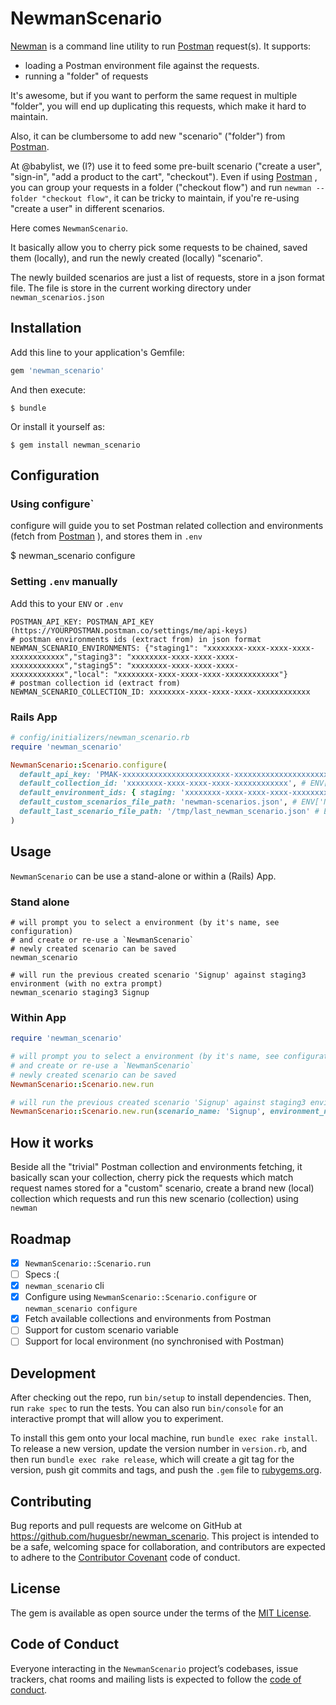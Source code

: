 # NewmanScenario

[Newman](https://github.com/postmanlabs/newman) is a command line utility to run [Postman](https://www.postman.com) request(s).
It supports:
- loading a Postman environment file against the requests.
- running a "folder" of requests

It's awesome, but if you want to perform the same request in multiple "folder", you
will end up duplicating this requests, which make it hard to maintain.

Also, it can be clumbersome to add new "scenario" ("folder") from [Postman](https://www.postman.com).

At @babylist, we (I?) use it to feed some pre-built scenario ("create a user", "sign-in", "add a product to the cart", "checkout").
Even if using [Postman](https://www.postman.com) , you can group your requests in a folder ("checkout flow") and run `newman --folder "checkout flow"`, it can be tricky to maintain, if you're re-using "create a user" in different scenarios.

Here comes `NewmanScenario`.

It basically allow you to cherry pick some requests to be chained, saved them (locally), and run
the newly created (locally) "scenario".

The newly builded scenarios are just a list of requests, store in a json format file.
The file is store in the current working directory under `newman_scenarios.json`


## Installation

Add this line to your application's Gemfile:

```ruby
gem 'newman_scenario'
```

And then execute:

    $ bundle

Or install it yourself as:

    $ gem install newman_scenario

## Configuration

### Using configure`

configure will guide you to set Postman related collection and environments (fetch from [Postman](https://www.postman.com) ), and
stores them in `.env`

  $ newman_scenario configure

### Setting `.env` manually

Add this to your `ENV` or `.env`

```
POSTMAN_API_KEY: POSTMAN_API_KEY (https://YOURPOSTMAN.postman.co/settings/me/api-keys)
# postman environments ids (extract from) in json format
NEWMAN_SCENARIO_ENVIRONMENTS: {"staging1": "xxxxxxxx-xxxx-xxxx-xxxx-xxxxxxxxxxxx","staging3": "xxxxxxxx-xxxx-xxxx-xxxx-xxxxxxxxxxxx","staging5": "xxxxxxxx-xxxx-xxxx-xxxx-xxxxxxxxxxxx","local": "xxxxxxxx-xxxx-xxxx-xxxx-xxxxxxxxxxxx"}
# postman collection id (extract from)
NEWMAN_SCENARIO_COLLECTION_ID: xxxxxxxx-xxxx-xxxx-xxxx-xxxxxxxxxxxx
```

### Rails App

```ruby
# config/initializers/newman_scenario.rb
require 'newman_scenario'

NewmanScenario::Scenario.configure(
  default_api_key: 'PMAK-xxxxxxxxxxxxxxxxxxxxxxxx-xxxxxxxxxxxxxxxxxxxxxxxxxxxxxxxxxx', # ENV['POSTMAN_API_KEY'], no default value
  default_collection_id: 'xxxxxxxx-xxxx-xxxx-xxxx-xxxxxxxxxxxx', # ENV['NEWMAN_SCENARIO_COLLECTION_ID'], no default value
  default_environment_ids: { staging: 'xxxxxxxx-xxxx-xxxx-xxxx-xxxxxxxxxxxx', production: 'xxxxxxxx-xxxx-xxxx-xxxx-xxxxxxxxxxxx'},  # ENV['NEWMAN_SCENARIO_ENVIRONMENTS'] (json format), no default value
  default_custom_scenarios_file_path: 'newman-scenarios.json', # ENV['NEWMAN_SCENARIO_CUSTOM_COLLECTION_FILE_PATH'], default: `newman_scenarios.json`
  default_last_scenario_file_path: '/tmp/last_newman_scenario.json' # ENV['NEWMAN_SCENARIO_LAST_SCENARIO_FILE_PATH'], default: `last_newman_scenario.json`
)
```

## Usage

`NewmanScenario` can be use a stand-alone or within a (Rails) App.

### Stand alone

```
# will prompt you to select a environment (by it's name, see configuration)
# and create or re-use a `NewmanScenario`
# newly created scenario can be saved
newman_scenario

# will run the previous created scenario 'Signup' against staging3 environment (with no extra prompt)
newman_scenario staging3 Signup
```

### Within App

```ruby
require 'newman_scenario'

# will prompt you to select a environment (by it's name, see configuration)
# and create or re-use a `NewmanScenario`
# newly created scenario can be saved
NewmanScenario::Scenario.new.run

# will run the previous created scenario 'Signup' against staging3 environment (with no extra prompt)
NewmanScenario::Scenario.new.run(scenario_name: 'Signup', environment_name: 'staging3', no_prompt: true)
```

## How it works

Beside all the "trivial" Postman collection and environments fetching, it basically scan your collection, cherry pick the requests which match request names stored for a "custom" scenario, create a brand new (local) collection which requests and run this new scenario (collection) using `newman`

## Roadmap

- [x] `NewmanScenario::Scenario.run`
- [ ] Specs :(
- [x] `newman_scenario` cli
- [x] Configure using `NewmanScenario::Scenario.configure` or `newman_scenario configure`
- [x] Fetch available collections and environments from Postman
- [ ] Support for custom scenario variable
- [ ] Support for local environment (no synchronised with Postman)

## Development

After checking out the repo, run `bin/setup` to install dependencies. Then, run `rake spec` to run the tests. You can also run `bin/console` for an interactive prompt that will allow you to experiment.

To install this gem onto your local machine, run `bundle exec rake install`. To release a new version, update the version number in `version.rb`, and then run `bundle exec rake release`, which will create a git tag for the version, push git commits and tags, and push the `.gem` file to [rubygems.org](https://rubygems.org).

## Contributing

Bug reports and pull requests are welcome on GitHub at https://github.com/huguesbr/newman_scenario. This project is intended to be a safe, welcoming space for collaboration, and contributors are expected to adhere to the [Contributor Covenant](http://contributor-covenant.org) code of conduct.

## License

The gem is available as open source under the terms of the [MIT License](https://opensource.org/licenses/MIT).

## Code of Conduct

Everyone interacting in the `NewmanScenario` project’s codebases, issue trackers, chat rooms and mailing lists is expected to follow the [code of conduct](https://github.com/huguesbr/newman_scenario/blob/master/CODE_OF_CONDUCT.md).
